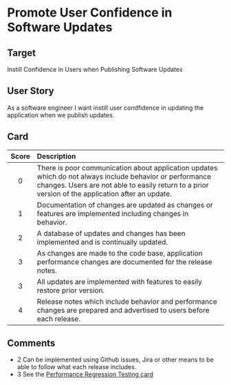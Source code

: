 # Promote User Confidence in Software Updates 

## Target

Instill Confidence in Users when Publishing Software Updates

## User Story

As a software engineer I want instill user condfidence in updating the application
when we publish updates. 

## Card

| Score         | Description |
| :-------------: | :------------- |
| 0 | There is poor communication about application updates which do not always include behavior or performance changes. Users are not able to easily return to a prior version of the application after an update. |
| 1 | Documentation of changes are updated as changes or features are implemented including changes in behavior. |
| 2 | A database of updates and changes has been implemented and is continually updated. |
| 3 | As changes are made to the code base, application performance changes are documented for the release notes. |
| 3 | All updates are implemented with features to easily restore prior version. |
| 4 | Release notes which include behavior and performance changes are prepared and advertised to users before each release. |

## Comments
- 2 Can be implemented using Github issues, Jira or other means to be able to follow what each release includes. 
- 3 See the [Performance Regression Testing card](https://github.com/bssw-psip/ptc-catalog/blob/master/catalog/PerformanceRegressionTesting.md)
